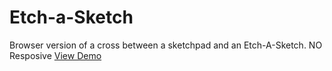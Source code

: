 # Etch-a-Sketch
Browser version of a cross between a sketchpad and an Etch-A-Sketch. NO Resposive
[View Demo](https://mendozagianfranco.github.io/Etch-a-Sketch/)
